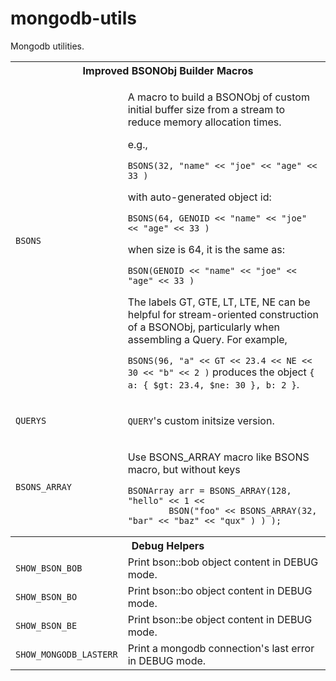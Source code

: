 mongodb-utils
=============

Mongodb utilities.

<table>
  <tr><th colspan="2" style="text-align:center;">Improved BSONObj Builder Macros</th></tr>
  <tr>
    <td><code>BSONS</code></td>
    <td><p>A macro to build a BSONObj of custom initial buffer size from a stream to reduce memory allocation times.</p>
<p>e.g.,</p><p><code>BSONS(32, "name" &lt;&lt; "joe" &lt;&lt; "age" &lt;&lt; 33 )</code></p>
    <p>with auto-generated object id:</p>
       <p><code>BSONS(64, GENOID &lt;&lt; "name" &lt;&lt; "joe" &lt;&lt; "age" &lt;&lt; 33 )</code></p>
    <p>when size is 64, it is the same as:</p>
       <p><code>BSON(GENOID &lt;&lt; "name" &lt;&lt; "joe" &lt;&lt; "age" &lt;&lt; 33 )</code></p>
    <p>The labels GT, GTE, LT, LTE, NE can be helpful for stream-oriented construction
    of a BSONObj, particularly when assembling a Query.  For example,</p>
    <p><code>BSONS(96, "a" &lt;&lt; GT &lt;&lt; 23.4 &lt;&lt; NE &lt;&lt; 30 &lt;&lt; "b" &lt;&lt; 2 )</code> produces the object
    <code>{ a: { $gt: 23.4, $ne: 30 }, b: 2 }</code>.</p>
</td>
  </tr>
  <tr>
    <td><code>QUERYS</code></td>
    <td><p><code>QUERY</code>'s custom initsize version.</p></td>
  </tr>
  <tr>
    <td><code>BSONS_ARRAY</code></td>
    <td><p>Use BSONS_ARRAY macro like BSONS macro, but without keys</p>
    <pre><code>BSONArray arr = BSONS_ARRAY(128, "hello" &lt;&lt; 1 &lt;&lt;
        BSON("foo" &lt;&lt; BSONS_ARRAY(32, "bar" &lt;&lt; "baz" &lt;&lt; "qux" ) ) );</code></pre>

  </td>
  </tr>
  <tr><th colspan="2" style="text-align:center;">Debug Helpers</th></tr>
  <tr>
    <td><code>SHOW_BSON_BOB</code></td>
    <td>Print bson::bob object content in DEBUG mode.</td>
  </tr>
  <tr>
    <td><code>SHOW_BSON_BO</code></td>
    <td>Print bson::bo object content in DEBUG mode.</td>
  </tr>
  <tr>
    <td><code>SHOW_BSON_BE</code></td>
    <td>Print bson::be object content in DEBUG mode.</td>
  </tr>
  <tr>
    <td><code>SHOW_MONGODB_LASTERR</code></td>
    <td>Print a mongodb connection's last error in DEBUG mode.</td>
  </tr>
</table>

